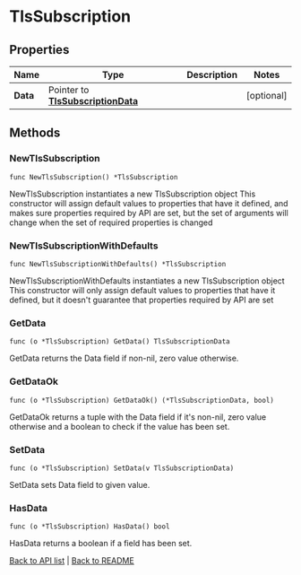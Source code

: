 # TlsSubscription

## Properties

Name | Type | Description | Notes
------------ | ------------- | ------------- | -------------
**Data** | Pointer to [**TlsSubscriptionData**](TlsSubscriptionData.md) |  | [optional] 

## Methods

### NewTlsSubscription

`func NewTlsSubscription() *TlsSubscription`

NewTlsSubscription instantiates a new TlsSubscription object
This constructor will assign default values to properties that have it defined,
and makes sure properties required by API are set, but the set of arguments
will change when the set of required properties is changed

### NewTlsSubscriptionWithDefaults

`func NewTlsSubscriptionWithDefaults() *TlsSubscription`

NewTlsSubscriptionWithDefaults instantiates a new TlsSubscription object
This constructor will only assign default values to properties that have it defined,
but it doesn't guarantee that properties required by API are set

### GetData

`func (o *TlsSubscription) GetData() TlsSubscriptionData`

GetData returns the Data field if non-nil, zero value otherwise.

### GetDataOk

`func (o *TlsSubscription) GetDataOk() (*TlsSubscriptionData, bool)`

GetDataOk returns a tuple with the Data field if it's non-nil, zero value otherwise
and a boolean to check if the value has been set.

### SetData

`func (o *TlsSubscription) SetData(v TlsSubscriptionData)`

SetData sets Data field to given value.

### HasData

`func (o *TlsSubscription) HasData() bool`

HasData returns a boolean if a field has been set.


[Back to API list](../README.md#documentation-for-api-endpoints) | [Back to README](../README.md)


